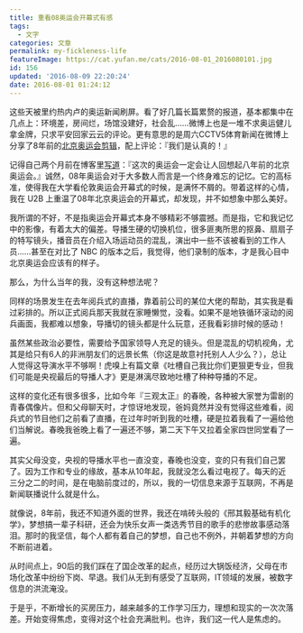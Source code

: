 ```yaml
---
title: 重看08奥运会开幕式有感
tags:
  - 文字
categories: 文章
permalink: my-fickleness-life
featureImage: https://cat.yufan.me/cats/2016-08-01_2016080101.jpg
id: 156
updated: '2016-08-09 22:20:24'
date: 2016-08-01 01:24:12
---
```


这些天被里约热内卢的奥运新闻刷屏。看了好几篇长篇累赘的报道，基本都集中在几点上：环境差，房间烂，场馆没建好，社会乱……微博上也是一堆不求奥运健儿拿金牌，只求平安回家云云的评论。更有意思的是周六CCTV5体育新闻在微博上分享了8年前的[北京奥运会剪辑](http://weibo.com/1750822455/E1gIp3STd)，配上评论：『我们是认真的！』

记得自己两个月前在博客里[写道](https://yufan.me/primary-school-student)：『这次的奥运会一定会让人回想起八年前的北京奥运会。』诚然，08年奥运会对于大多数人而言是一个终身难忘的记忆。它的高标准，使得我在大学看伦敦奥运会开幕式的时候，是满怀不屑的。带着这样的心情，我在 U2B 上重温了08年北京奥运会的开幕式，却发现，并不如想象中那么美好。

<!--more-->

我所谓的不好，不是指奥运会开幕式本身不够精彩不够震撼。而是指，它和我记忆中的影像，有着太大的偏差。导播生硬的切换机位，很多匪夷所思的抠鼻、扇扇子的特写镜头，播音员在介绍入场运动员的混乱，演出中一些不该被看到的工作人员……甚至在对比了 NBC 的版本之后，我觉得，他们录制的版本，才是我心目中北京奥运会应该有的样子。

那么，为什么当年的我，没有这种想法呢？

同样的场景发生在去年阅兵式的直播，靠着前公司的某位大佬的帮助，其实我是看过彩排的。所以正式阅兵那天我就在家睡懒觉，没看。如果不是地铁循环滚动的阅兵画面，我都难以想象，导播切的镜头都是什么玩意，还我看彩排时候的感动！

虽然某些政治必要性，需要给予国家领导人充足的镜头。但是混乱的切机视角，尤其是给只有6人的非洲朋友们的远景长焦（你这是故意衬托别人人少么？），总让人觉得这导演水平不够啊！虎嗅上有篇文章《吐槽自己我比你们更狠更专业，但我们可能是央视最后的导播人才》更是淋漓尽致地吐槽了种种导播的不足。

这样的变化还有很多很多，比如今年『三观太正』的春晚，各种被大家誉为雷剧的青春偶像片。但和父母聊天时，才惊讶地发现，爸妈竟然并没有觉得这些难看，阅兵式的节目他们之前看了直播，在过年时听到我的吐槽，硬是拉着我看了一遍给他们当解说。春晚我爸晚上看了一遍还不够，第二天下午又拉着全家四世同堂看了一遍。

其实父母没变，央视的导播水平也一直没变，春晚也没变，变的只有我们自己罢了。因为工作和专业的缘故，基本从10年起，我就没怎么看过电视了。每天的近三分之二的时间，是在电脑前度过的，所以，我的一切信息来源于互联网，不再是新闻联播说什么就是什么。

就像说，8年前，我还不知道外面的世界，我还在啃砖头般的《邢其毅基础有机化学》，梦想搞一辈子科研，还会为快乐女声一类选秀节目的歌手的悲惨故事感动落泪。那时的我坚信，每个人都有着自己的梦想，自己也不例外，并朝着梦想的方向不断前进着。

从时间点上，90后的我们踩在了国企改革的起点，经历过大锅饭经济，父母在市场化改革中纷纷下岗、早退。我们从无到有感受了互联网，IT领域的发展，被数字信息的洪流淹没。

于是乎，不断增长的买房压力，越来越多的工作学习压力，理想和现实的一次次落差。开始变得焦虑，变得对这个社会充满批判。也许，我们这一代人是焦虑的。
